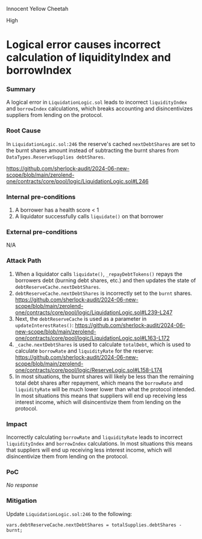 Innocent Yellow Cheetah

High

# Logical error causes incorrect calculation of liquidityIndex and borrowIndex

### Summary

A logical error in `LiquidationLogic.sol` leads to incorrect `liquidityIndex` and `borrowIndex` calculations, which breaks accounting and disincentivizes suppliers from lending on the protocol.

### Root Cause

In `LiquidationLogic.sol:246` the reserve's cached `nextDebtShares` are set to the burnt shares amount instead of subtracting the burnt shares from `DataTypes.ReserveSupplies debtShares`.

<https://github.com/sherlock-audit/2024-06-new-scope/blob/main/zerolend-one/contracts/core/pool/logic/LiquidationLogic.sol#L246>

### Internal pre-conditions

1. A borrower has a health score < 1
2. A liquidator successfully calls `liquidate()` on that borrower

### External pre-conditions

N/A

### Attack Path

1. When a liquidator calls `liquidate()`, `_repayDebtTokens()` repays the borrowers debt (burning debt shares, etc.) and then updates the state of `debtReserveCache.nextDebtShares`.
2.  `debtReserveCache.nextDebtShares` is incorrectly set to the `burnt` shares. 
https://github.com/sherlock-audit/2024-06-new-scope/blob/main/zerolend-one/contracts/core/pool/logic/LiquidationLogic.sol#L239-L247
3. Next, the `debtReserveCache` is used as a parameter in `updateInterestRates()`:
<https://github.com/sherlock-audit/2024-06-new-scope/blob/main/zerolend-one/contracts/core/pool/logic/LiquidationLogic.sol#L163-L172>
4. `_cache.nextDebtShares` is used to calculate `totalDebt`, which is used to calculate `borrowRate` and `liquidityRate` for the reserve: 
<https://github.com/sherlock-audit/2024-06-new-scope/blob/main/zerolend-one/contracts/core/pool/logic/ReserveLogic.sol#L158-L174>
5. In most situations, the burnt shares will likely be less than the remaining total debt shares after repayment, which means the `borrowRate` and `liquidityRate` will be much lower lower than what the protocol intended. In most situations this means that suppliers will end up receiving less interest income, which will disincentivize them from lending on the protocol. 

### Impact

Incorrectly calculating `borrowRate` and `liquidityRate` leads to incorrect `liquidityIndex` and `borrowIndex` calculations. In most situations this means that suppliers will end up receiving less interest income, which will disincentivize them from lending on the protocol.

### PoC

_No response_

### Mitigation

Update `LiquidationLogic.sol:246` to the following:
```solidity
vars.debtReserveCache.nextDebtShares = totalSupplies.debtShares - burnt;
```